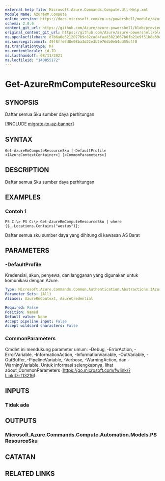 ```yaml
---
external help file: Microsoft.Azure.Commands.Compute.dll-Help.xml
Module Name: AzureRM.Compute
online version: https://docs.microsoft.com/en-us/powershell/module/azurerm.compute/get-azurermcomputeresourcesku
schema: 2.0.0
content_git_url: https://github.com/Azure/azure-powershell/blob/preview/src/ResourceManager/Compute/Commands.Compute/help/Get-AzureRmComputeResourceSku.md
original_content_git_url: https://github.com/Azure/azure-powershell/blob/preview/src/ResourceManager/Compute/Commands.Compute/help/Get-AzureRmComputeResourceSku.md
ms.openlocfilehash: d7b6a0e5212077b9c82ca84faad3821667b0fb21e9f51b8e39c5f83e3f9dbe8e
ms.sourcegitcommit: 49f8ffe5d8e08ba3d22e3b2e76db0e54dd55d4f0
ms.translationtype: MT
ms.contentlocale: id-ID
ms.lasthandoff: 08/11/2021
ms.locfileid: "140855172"
---
```

# Get-AzureRmComputeResourceSku

## SYNOPSIS
Daftar semua Sku sumber daya perhitungan

[!INCLUDE [migrate-to-az-banner](../../includes/migrate-to-az-banner.md)]

## SYNTAX

```
Get-AzureRmComputeResourceSku [-DefaultProfile <IAzureContextContainer>] [<CommonParameters>]
```

## DESCRIPTION
Daftar semua Sku sumber daya perhitungan

## EXAMPLES

### Contoh 1
```
PS C:\> PS C:\> Get-AzureRmComputeResourceSku | where {$_.Locations.Contains("westus")};
```

Daftar semua sku sumber daya yang dihitung di kawasan AS Barat

## PARAMETERS

### -DefaultProfile
Kredensial, akun, penyewa, dan langganan yang digunakan untuk komunikasi dengan Azure.

```yaml
Type: Microsoft.Azure.Commands.Common.Authentication.Abstractions.IAzureContextContainer
Parameter Sets: (All)
Aliases: AzureRmContext, AzureCredential

Required: False
Position: Named
Default value: None
Accept pipeline input: False
Accept wildcard characters: False
```

### CommonParameters
Cmdlet ini mendukung parameter umum: -Debug, -ErrorAction, -ErrorVariable, -InformationAction, -InformationVariable, -OutVariable, -OutBuffer, -PipelineVariable, -Verbose, -WarningAction, dan -WarningVariable. Untuk informasi selengkapnya, lihat about_CommonParameters (https://go.microsoft.com/fwlink/?LinkID=113216).

## INPUTS

### Tidak ada

## OUTPUTS

### Microsoft.Azure.Commands.Compute.Automation.Models.PSResourceSku

## CATATAN

## RELATED LINKS
